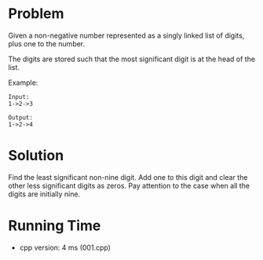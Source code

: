 # Problem

Given a non-negative number represented as a singly linked list of digits, plus one to the number.

The digits are stored such that the most significant digit is at the head of the list.

Example:

```
Input:
1->2->3

Output:
1->2->4
```

# Solution

Find the least significant non-nine digit. Add one to this digit and clear the other less significant digits as zeros. Pay attention to the case when all the digits are initially nine.

# Running Time

- cpp version: 4 ms (001.cpp)
